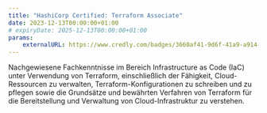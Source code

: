 ```yaml
---
title: "HashiCorp Certified: Terraform Associate"
date: 2023-12-13T00:00:00+01:00
# expiryDate: 2025-12-13T00:00:00+01:00
params:
    externalURL: https://www.credly.com/badges/3660af41-9d6f-41a9-a914-f005035f4a24
---
```


Nachgewiesene Fachkenntnisse im Bereich Infrastructure as Code (IaC) unter Verwendung von Terraform,
einschließlich der Fähigkeit, Cloud-Ressourcen zu verwalten, Terraform-Konfigurationen zu schreiben und zu pflegen
sowie die Grundsätze und bewährten Verfahren von Terraform für die Bereitstellung und Verwaltung von Cloud-Infrastruktur zu verstehen.
